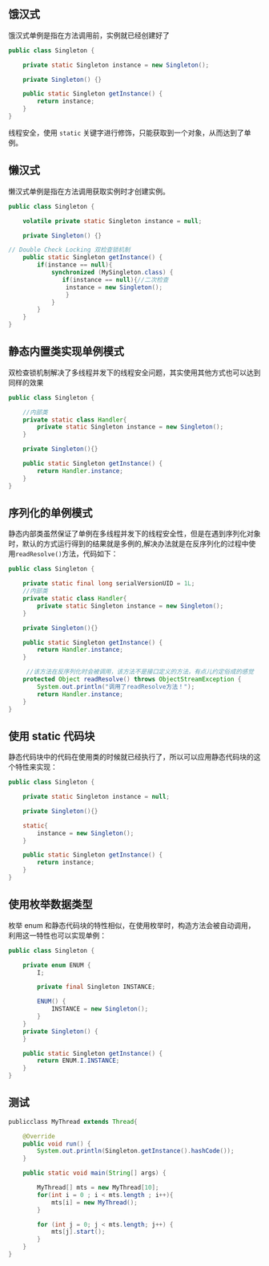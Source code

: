 ## 饿汉式

饿汉式单例是指在方法调用前，实例就已经创建好了

```java
public class Singleton {

    private static Singleton instance = new Singleton();

    private Singleton() {}

    public static Singleton getInstance() {
        return instance;
    }
}
```

线程安全，使用 `static` 关键字进行修饰，只能获取到一个对象，从而达到了单例。

## 懒汉式

懒汉式单例是指在方法调用获取实例时才创建实例。

```java
public class Singleton {

    volatile private static Singleton instance = null;

    private Singleton() {}

// Double Check Locking 双检查锁机制
    public static Singleton getInstance() {
        if(instance == null){
            synchronized (MySingleton.class) {
               if(instance == null){//二次检查
                instance = new Singleton();
                }
            }
        }
    }
}
```

## 静态内置类实现单例模式

双检查锁机制解决了多线程并发下的线程安全问题，其实使用其他方式也可以达到同样的效果

```java
public class Singleton {

    //内部类
    private static class Handler{
        private static Singleton instance = new Singleton();
    }

    private Singleton(){}

    public static Singleton getInstance() {
        return Handler.instance;
    }
}
```

## 序列化的单例模式

静态内部类虽然保证了单例在多线程并发下的线程安全性，但是在遇到序列化对象时，默认的方式运行得到的结果就是多例的,解决办法就是在反序列化的过程中使用`readResolve()`方法，代码如下：

```java
public class Singleton {

    private static final long serialVersionUID = 1L;
    //内部类
    private static class Handler{
        private static Singleton instance = new Singleton();
    }

    private Singleton(){}

    public static Singleton getInstance() {
        return Handler.instance;
    }

     //该方法在反序列化时会被调用，该方法不是接口定义的方法，有点儿约定俗成的感觉
    protected Object readResolve() throws ObjectStreamException {
        System.out.println("调用了readResolve方法！");
        return Handler.instance;
    }
}
```

## 使用 static 代码块

静态代码块中的代码在使用类的时候就已经执行了，所以可以应用静态代码块的这个特性来实现：

```java
public class Singleton {

    private static Singleton instance = null;

    private Singleton(){}

    static{
        instance = new Singleton();
    }

    public static Singleton getInstance() {
        return instance;
    }
}
```

## 使用枚举数据类型

枚举 enum 和静态代码块的特性相似，在使用枚举时，构造方法会被自动调用，利用这一特性也可以实现单例：

```java
public class Singleton {

    private enum ENUM {
        I;

        private final Singleton INSTANCE;

        ENUM() {
            INSTANCE = new Singleton();
        }
    }
    private Singleton() {
    }

    public static Singleton getInstance() {
        return ENUM.I.INSTANCE;
    }
}
```

## 测试

```java
publicclass MyThread extends Thread{

    @Override
    public void run() {
        System.out.println(Singleton.getInstance().hashCode());
    }

    public static void main(String[] args) {

        MyThread[] mts = new MyThread[10];
        for(int i = 0 ; i < mts.length ; i++){
            mts[i] = new MyThread();
        }

        for (int j = 0; j < mts.length; j++) {
            mts[j].start();
        }
    }
}
```

